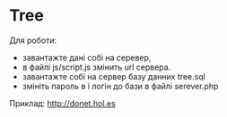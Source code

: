# Tree

Для роботи:
- завантажте дані собі на серевер, 
- в файлі js/script.js змінить url сервера.
- завантажте собі на сервер базу данних tree.sql
- змініть пароль в і логін до бази в файлі serever.php

Приклад: http://donet.hol.es
